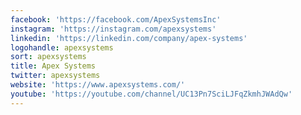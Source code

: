 ```yaml
---
facebook: 'https://facebook.com/ApexSystemsInc'
instagram: 'https://instagram.com/apexsystems'
linkedin: 'https://linkedin.com/company/apex-systems'
logohandle: apexsystems
sort: apexsystems
title: Apex Systems
twitter: apexsystems
website: 'https://www.apexsystems.com/'
youtube: 'https://youtube.com/channel/UC13Pn7SciLJFqZkmhJWAdQw'
---
```

